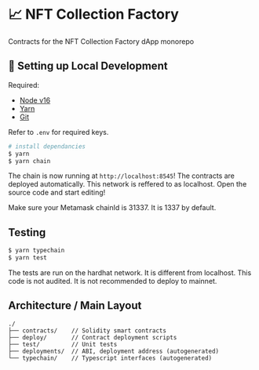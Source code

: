# 📈 NFT Collection Factory

Contracts for the NFT Collection Factory dApp monorepo

## 🔧 Setting up Local Development

Required:

- [Node v16](https://nodejs.org/download/release/latest-v16.x/)
- [Yarn](https://classic.yarnpkg.com/en/docs/install/)
- [Git](https://git-scm.com/downloads)

Refer to `.env` for required keys.

```bash
# install dependancies
$ yarn
$ yarn chain
```

The chain is now running at `http://localhost:8545`!
The contracts are deployed automatically.
This network is reffered to as localhost.
Open the source code and start editing!

Make sure your Metamask chainId is 31337. It is 1337 by default.

## Testing

```bash
$ yarn typechain
$ yarn test
```

The tests are run on the hardhat network. It is different from localhost.
This code is not audited. It is not recommended to deploy to mainnet.

## Architecture / Main Layout

```
./
├── contracts/    // Solidity smart contracts
├── deploy/       // Contract deployment scripts
├── test/         // Unit tests
├── deployments/  // ABI, deployment address (autogenerated)
└── typechain/    // Typescript interfaces (autogenerated)
```
